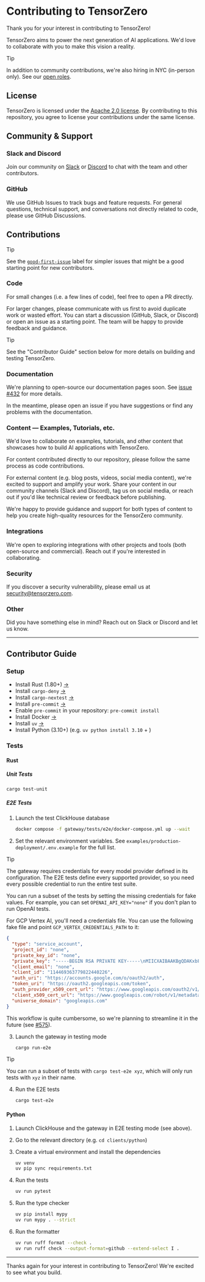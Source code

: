 # Contributing to TensorZero

Thank you for your interest in contributing to TensorZero!

TensorZero aims to power the next generation of AI applications. We'd love to collaborate with you to make this vision a reality.

> [!TIP]
>
> In addition to community contributions, we're also hiring in NYC (in-person only). See our [open roles](https://www.tensorzero.com/jobs).

## License

TensorZero is licensed under the [Apache 2.0 license](LICENSE).
By contributing to this repository, you agree to license your contributions under the same license.

## Community & Support

### Slack and Discord

Join our community on [Slack](https://www.tensorzero.com/slack) or [Discord](https://www.tensorzero.com/discord) to chat with the team and other contributors.

### GitHub

We use GitHub Issues to track bugs and feature requests. For general questions, technical support, and conversations not directly related to code, please use GitHub Discussions.

## Contributions

> [!TIP]
>
> See the [`good-first-issue`](https://github.com/tensorzero/tensorzero/issues?q=is%3Aopen+is%3Aissue+label%3Agood-first-issue) label for simpler issues that might be a good starting point for new contributors.

### Code

For small changes (i.e. a few lines of code), feel free to open a PR directly.

For larger changes, please communicate with us first to avoid duplicate work or wasted effort.
You can start a discussion (GitHub, Slack, or Discord) or open an issue as a starting point.
The team will be happy to provide feedback and guidance.

> [!TIP]
>
> See the "Contributor Guide" section below for more details on building and testing TensorZero.

### Documentation

We're planning to open-source our documentation pages soon. See [issue #432](https://github.com/tensorzero/tensorzero/issues/432) for more details.

In the meantime, please open an issue if you have suggestions or find any problems with the documentation.

### Content — Examples, Tutorials, etc.

We'd love to collaborate on examples, tutorials, and other content that showcases how to build AI applications with TensorZero.

For content contributed directly to our repository, please follow the same process as code contributions.

For external content (e.g. blog posts, videos, social media content), we're excited to support and amplify your work.
Share your content in our community channels (Slack and Discord), tag us on social media, or reach out if you'd like technical review or feedback before publishing.

We're happy to provide guidance and support for both types of content to help you create high-quality resources for the TensorZero community.

### Integrations

We're open to exploring integrations with other projects and tools (both open-source and commercial).
Reach out if you're interested in collaborating.

### Security

If you discover a security vulnerability, please email us at [security@tensorzero.com](mailto:security@tensorzero.com).

### Other

Did you have something else in mind? Reach out on Slack or Discord and let us know.

---

## Contributor Guide

### Setup

- Install Rust (1.80+) [→](https://www.rust-lang.org/tools/install)
- Install `cargo-deny` [→](https://github.com/EmbarkStudios/cargo-deny)
- Install `cargo-nextest` [→](https://nexte.st/docs/installation/pre-built-binaries/)
- Install `pre-commit` [→](https://pre-commit.com/#install)
- Enable `pre-commit` in your repository: `pre-commit install`
- Install Docker [→](https://docs.docker.com/get-docker/)
- Install `uv` [→](https://docs.astral.sh/uv/)
- Install Python (3.10+) (e.g. `uv python install 3.10` + )

### Tests

#### Rust

##### Unit Tests

```bash
cargo test-unit
```

##### E2E Tests

1. Launch the test ClickHouse database

   ```bash
   docker compose -f gateway/tests/e2e/docker-compose.yml up --wait
   ```

2. Set the relevant environment variables. See `examples/production-deployment/.env.example` for the full list.

> [!TIP]
>
> The gateway requires credentials for every model provider defined in its configuration.
> The E2E tests define every supported provider, so you need every possible credential to run the entire test suite.
>
> You can run a subset of the tests by setting the missing credentials for fake values.
> For example, you can set `OPENAI_API_KEY="none"` if you don't plan to run OpenAI tests.
>
> For GCP Vertex AI, you'll need a credentials file. You can use the following fake file and point `GCP_VERTEX_CREDENTIALS_PATH` to it:
>
> ```json
> {
>   "type": "service_account",
>   "project_id": "none",
>   "private_key_id": "none",
>   "private_key": "-----BEGIN RSA PRIVATE KEY-----\nMIICXAIBAAKBgQDAKxbF0dfne7PmPwpFEcSi2JFBeO98DXW7bimAPE6dHHCkDvoU\nlD/fy8svrPU6xsCYxM3LfKY/F+s/P+FizXUQ6eDu5ipYCRfweiQ4gqms+zROeORA\nJez3zelPQ7vY/MYCnp0LYYCH2HTyBeMFIX+Rgwjral495j0O6uV7cjgneQIDAQAB\nAoGAOXcpMjLUS6bUX1AOtCTiFoiIt3mAtCoaQNhqlKx0Hct5a7YG1syWZUg+FJ22\nH8N7qLOBjw5RcKCoepuRvMgP71+Hp03Xt8WSpN1Evl6EllwtmTtVTTeVS8fjP7xL\nhc7XemtDPY/81cBuj+HCit9/+44HZCT9V3dV6D9IWWnc3mECQQD1sTvcNAsh8idv\nMS12jmqdaOYTnJM1kFiddRvdkfChADq35x5bzV/oORYAmfurjuPN7ssHvrEEjmew\nbvi62MYtAkEAyDsAKrWsAfJQKbraTraJE7r7mTWxvAAYUONKKPZV2BXPzrTD/WMI\nn7z95pUu8x7anck9qqF6RYplo4fFLQKh/QJBANYwsszgGix33WUUbFwFAHFGN/40\n7CkwM/DhXW+mgS768jXNKSxDOS9MRSA1HbCMm5C2cw3Hcq9ULpUjyXeq7+kCQDx1\nvFYpJzgrP9Np7XNpILkJc+FOWk2nRbBfAUyfHUqzQ11qLef8GGWLfqs6jsOwpFiS\npIE6Yx5ObORVIc+2hM0CQE/pVhPEZ3boB8xoc9+3YL+++0yR2uMHoTY/q6r96kPC\n6C1oSRcDX/MUDOzC5HCUuwTYhNoN3FYkB5fov32BUbQ=\n-----END RSA PRIVATE KEY-----\n",
>   "client_email": "none",
>   "client_id": "114469363779822440226",
>   "auth_uri": "https://accounts.google.com/o/oauth2/auth",
>   "token_uri": "https://oauth2.googleapis.com/token",
>   "auth_provider_x509_cert_url": "https://www.googleapis.com/oauth2/v1/certs",
>   "client_x509_cert_url": "https://www.googleapis.com/robot/v1/metadata/x509/vertex%40tensorzero-public.iam.gserviceaccount.com",
>   "universe_domain": "googleapis.com"
> }
> ```
>
> This workflow is quite cumbersome, so we're planning to streamline it in the future (see [#575](https://github.com/tensorzero/tensorzero/issues/575)).

3. Launch the gateway in testing mode

   ```bash
   cargo run-e2e
   ```

> [!TIP]
>
> You can run a subset of tests with `cargo test-e2e xyz`, which will only run tests with `xyz` in their name.

4. Run the E2E tests
   ```bash
   cargo test-e2e
   ```

#### Python

1. Launch ClickHouse and the gateway in E2E testing mode (see above).

2. Go to the relevant directory (e.g. `cd clients/python`)

3. Create a virtual environment and install the dependencies

   ```bash
   uv venv
   uv pip sync requirements.txt
   ```

4. Run the tests

   ```bash
   uv run pytest
   ```

5. Run the type checker

   ```bash
   uv pip install mypy
   uv run mypy . --strict
   ```

6. Run the formatter

   ```bash
   uv run ruff format --check .
   uv run ruff check --output-format=github --extend-select I .
   ```

---

Thanks again for your interest in contributing to TensorZero! We're excited to see what you build.
